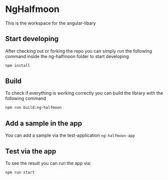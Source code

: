 # NgHalfmoon
This is the workspace for the angular-libary

## Start developing
After checking out or forking the repo you can simply run the following command inside the ng-halfmoon folder to start developing
```bash
npm install
```

## Build
To check if everything is working correctly you can build the library with the following command
```bash
npm run build:ng-halfmoon
```

## Add a sample in the app
You can add a sample via the test-application `ng-halfmoon-app`

## Test via the app
To see the result you can run the app via:
```bash
npm run start
```
